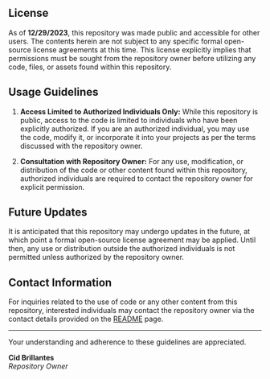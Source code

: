 <h2>License</h2>

As of **12/29/2023**, this repository was made public and accessible for other users. The contents herein are not subject to any specific formal open-source license agreements at this time. This license explicitly implies that permissions must be sought from the repository owner before utilizing any code, files, or assets found within this repository.

<h2>Usage Guidelines</h2>

1. **Access Limited to Authorized Individuals Only:** While this repository is public, access to the code is limited to individuals who have been explicitly authorized. If you are an authorized individual, you may use the code, modify it, or incorporate it into your projects as per the terms discussed with the repository owner.

2. **Consultation with Repository Owner:** For any use, modification, or distribution of the code or other content found within this repository, authorized individuals are required to contact the repository owner for explicit permission.

<h2>Future Updates</h2>

It is anticipated that this repository may undergo updates in the future, at which point a formal open-source license agreement may be applied. Until then, any use or distribution outside the authorized individuals is not permitted unless authorized by the repository owner.

<h2>Contact Information</h2>

For inquiries related to the use of code or any other content from this repository, interested individuals may contact the repository owner via the contact details provided on the [README](README.md#contact-information) page.

<hr>

Your understanding and adherence to these guidelines are appreciated.

**Cid Brillantes** <br>
*Repository Owner*
